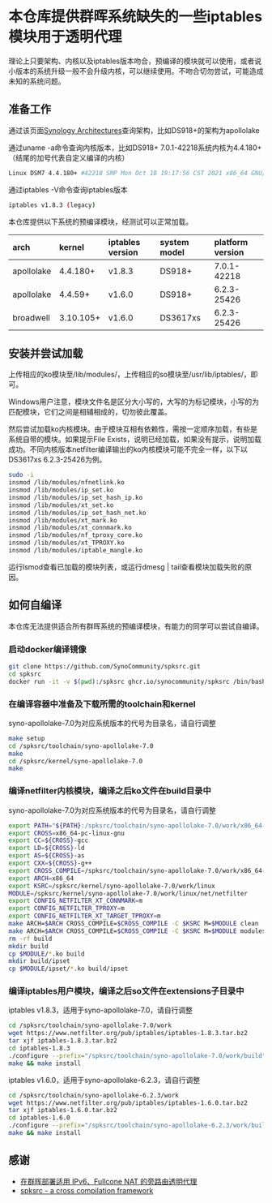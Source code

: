 # 本仓库提供群晖系统缺失的一些iptables模块用于透明代理

理论上只要架构、内核以及iptables版本吻合，预编译的模块就可以使用，或者说小版本的系统升级一般不会升级内核，可以继续使用。不吻合切勿尝试，可能造成未知的系统问题。

## 准备工作

通过该页面[Synology Architectures](https://github.com/SynoCommunity/spksrc/wiki/Synology-and-SynoCommunity-Package-Architectures)查询架构，比如DS918+的架构为apollolake

通过uname -a命令查询内核版本，比如DS918+ 7.0.1-42218系统内核为4.4.180+（结尾的加号代表自定义编译的内核）

```bash
Linux DSM7 4.4.180+ #42218 SMP Mon Oct 18 19:17:56 CST 2021 x86_64 GNU/Linux synology_apollolake_918+
```

通过iptables -V命令查询iptables版本

```bash
iptables v1.8.3 (legacy)
```

本仓库提供以下系统的预编译模块，经测试可以正常加载。

| arch       | kernel    | iptables version | system model | platform version |
| :--------- | :-------- | :--------------- | :----------- | :--------------- |
| apollolake | 4.4.180+  | v1.8.3           | DS918+       | 7.0.1-42218      |
| apollolake | 4.4.59+   | v1.6.0           | DS918+       | 6.2.3-25426      |
| broadwell  | 3.10.105+ | v1.6.0           | DS3617xs     | 6.2.3-25426      |

## 安装并尝试加载

上传相应的ko模块至/lib/modules/，上传相应的so模块至/usr/lib/iptables/，即可。

Windows用户注意，模块文件名是区分大小写的，大写的为标记模块，小写的为匹配模块，它们之间是相辅相成的，切勿彼此覆盖。

然后尝试加载ko内核模块。由于模块互相有依赖性，需按一定顺序加载，有些是系统自带的模块。如果提示File Exists，说明已经加载，如果没有提示，说明加载成功。不同内核版本netfilter编译输出的ko内核模块可能不完全一样，以下以DS3617xs 6.2.3-25426为例。

```bash
sudo -i
insmod /lib/modules/nfnetlink.ko
insmod /lib/modules/ip_set.ko
insmod /lib/modules/ip_set_hash_ip.ko
insmod /lib/modules/xt_set.ko
insmod /lib/modules/ip_set_hash_net.ko
insmod /lib/modules/xt_mark.ko
insmod /lib/modules/xt_connmark.ko
insmod /lib/modules/nf_tproxy_core.ko
insmod /lib/modules/xt_TPROXY.ko
insmod /lib/modules/iptable_mangle.ko
```

运行lsmod查看已加载的模块列表，或运行dmesg | tail查看模块加载失败的原因。

## 如何自编译

本仓库无法提供适合所有群晖系统的预编译模块，有能力的同学可以尝试自编译。

### 启动docker编译镜像

```bash
git clone https://github.com/SynoCommunity/spksrc.git
cd spksrc
docker run -it -v $(pwd):/spksrc ghcr.io/synocommunity/spksrc /bin/bash
```

### 在编译容器中准备及下载所需的toolchain和kernel

syno-apollolake-7.0为对应系统版本的代号为目录名，请自行调整

```bash
make setup
cd /spksrc/toolchain/syno-apollolake-7.0
make
cd /spksrc/kernel/syno-apollolake-7.0
make
```

### 编译netfilter内核模块，编译之后ko文件在build目录中

syno-apollolake-7.0为对应系统版本的代号为目录名，请自行调整

```bash
export PATH="${PATH}:/spksrc/toolchain/syno-apollolake-7.0/work/x86_64-pc-linux-gnu/bin"
export CROSS=x86_64-pc-linux-gnu
export CC=${CROSS}-gcc
export LD=${CROSS}-ld
export AS=${CROSS}-as
export CXX=${CROSS}-g++
export CROSS_COMPILE=/spksrc/toolchain/syno-apollolake-7.0/work/x86_64-pc-linux-gnu/bin/x86_64-pc-linux-gnu-
export ARCH=x86_64
export KSRC=/spksrc/kernel/syno-apollolake-7.0/work/linux
MODULE=/spksrc/kernel/syno-apollolake-7.0/work/linux/net/netfilter
export CONFIG_NETFILTER_XT_CONNMARK=m
export CONFIG_NETFILTER_TPROXY=m
export CONFIG_NETFILTER_XT_TARGET_TPROXY=m
make ARCH=$ARCH CROSS_COMPILE=$CROSS_COMPILE -C $KSRC M=$MODULE clean
make ARCH=$ARCH CROSS_COMPILE=$CROSS_COMPILE -C $KSRC M=$MODULE modules -j 4
rm -rf build
mkdir build
cp $MODULE/*.ko build
mkdir build/ipset
cp $MODULE/ipset/*.ko build/ipset

```

### 编译iptables用户模块，编译之后so文件在extensions子目录中

iptables v1.8.3，适用于syno-apollolake-7.0，请自行调整

```bash
cd /spksrc/toolchain/syno-apollolake-7.0/work
wget https://www.netfilter.org/pub/iptables/iptables-1.8.3.tar.bz2
tar xjf iptables-1.8.3.tar.bz2
cd iptables-1.8.3
./configure --prefix="/spksrc/toolchain/syno-apollolake-7.0/work/build" --disable-nftables
make && make install
```

iptables v1.6.0，适用于syno-apollolake-6.2.3，请自行调整

```bash
cd /spksrc/toolchain/syno-apollolake-6.2.3/work
wget https://www.netfilter.org/pub/iptables/iptables-1.6.0.tar.bz2
tar xjf iptables-1.6.0.tar.bz2
cd iptables-1.6.0
./configure --prefix="/spksrc/toolchain/syno-apollolake-6.2.3/work/build" --disable-nftables
make && make install
```

## 感谢

- [在群晖部署适用 IPv6、Fullcone NAT 的旁路由透明代理](https://blog.kaaass.net/archives/1576)
- [spksrc - a cross compilation framework](https://github.com/SynoCommunity/spksrc)

